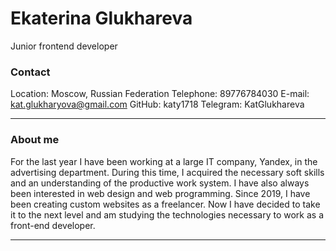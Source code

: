 # Ekaterina Glukhareva
Junior frontend developer
### Contact
Location: Moscow, Russian Federation
Telephone: 89776784030
E-mail: kat.glukharyova@gmail.com
GitHub: katy1718
Telegram: KatGlukhareva
***
### About me
For the last year I have been working at a large IT company, Yandex, in the advertising department. During this time, I acquired the necessary soft skills and an understanding of the productive work system. 
I have also always been interested in web design and web programming. Since 2019, I have been creating custom websites as a freelancer. 
Now I have decided to take it to the next level and am studying the technologies necessary to work as a front-end developer.
***
